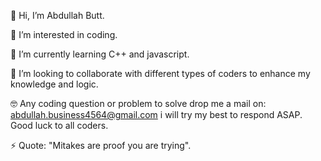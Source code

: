 👋 Hi, I’m Abdullah Butt.

👀 I’m interested in coding.

🌱 I’m currently learning C++ and javascript.

💞️ I’m looking to collaborate with different types of coders to enhance my knowledge and logic.

🤓 Any coding question or problem to solve drop me a mail on: abdullah.business4564@gmail.com i will try my best to respond ASAP. Good luck to all coders.

⚡ Quote: "Mitakes are proof you are trying".
